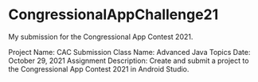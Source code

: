 # CongressionalAppChallenge21
My submission for the Congressional App Contest 2021. 

Project Name: CAC Submission
Class Name: Advanced Java Topics
Date: October 29, 2021
Assignment Description: Create and submit a project to the Congressional App Contest 2021 in Android Studio.
